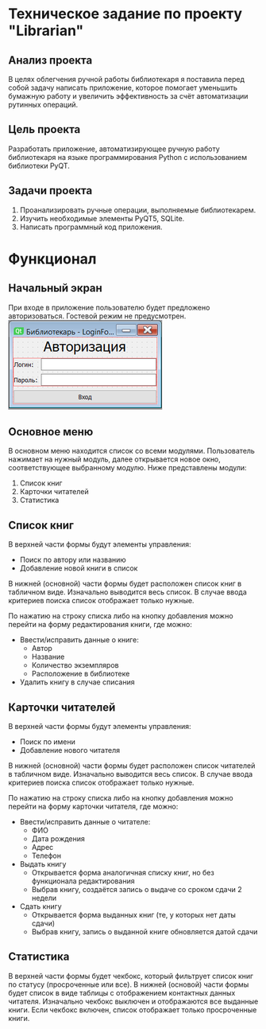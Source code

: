 # Техническое задание по проекту "Librarian"

## Анализ проекта

В целях облегчения ручной работы библиотекаря я поставила перед собой задачу написать приложение, которое помогает уменьшить бумажную работу и увеличить эффективность за счёт автоматизации рутинных операций.

## Цель проекта

Разработать приложение, автоматизирующее ручную работу библиотекаря на языке программирования Python с использованием библиотеки PyQT.

## Задачи проекта

1. Проанализировать ручные операции, выполняемые библиотекарем.
2. Изучить необходимые элементы PyQT5, SQLite.
3. Написать программный код приложения.

# Функционал

## Начальный экран

При входе в приложение пользователю будет предложено авторизоваться. Гостевой режим не предусмотрен.
![Форма логина](images/login.png)

## Основное меню

В основном меню находится список со всеми модулями. Пользователь нажимает на нужный модуль, далее открывается новое окно, соответствующее выбранному модулю. Ниже представлены модули:
1. Список книг
2. Карточки читателей
3. Статистика

## Список книг

В верхней части формы будут элементы управления:
* Поиск по автору или названию
* Добавление новой книги в список

В нижней (основной) части формы будет расположен список книг в табличном виде. Изначально выводится весь список. В случае ввода критериев поиска список отображает только нужные.

По нажатию на строку списка либо на кнопку добавления можно перейти на форму редактирования книги, где можно:
* Ввести/исправить данные о книге:
  * Автор
  * Название
  * Количество экземпляров
  * Расположение в библиотеке
* Удалить книгу в случае списания

## Карточки читателей

В верхней части формы будут элементы управления:
* Поиск по имени
* Добавление нового читателя

В нижней (основной) части формы будет расположен список читателей в табличном виде.
Изначально выводится весь список. В случае ввода критериев поиска список отображает только нужные.

По нажатию на строку списка либо на кнопку добавления можно перейти на форму карточки читателя, где можно:
* Ввести/исправить данные о читателе:
  * ФИО
  * Дата рождения
  * Адрес
  * Телефон
* Выдать книгу
  * Открывается форма аналогичная списку книг, но без функционала редактирования
  * Выбрав книгу, создаётся запись о выдаче со сроком сдачи 2 недели
* Сдать книгу
  * Открывается форма выданных книг (те, у которых нет даты сдачи)
  * Выбрав книгу, запись о выданной книге обновляется датой сдачи

## Статистика

В верхней части формы будет чекбокс, который фильтрует список книг по статусу (просроченные или все).
В нижней (основой) части формы будет список в виде таблицы с отображением контактных данных читателя.
Изначально чекбокс выключен и отображаются все выданные книги. Если чекбокс включен, список отображает только просроченные книги.
